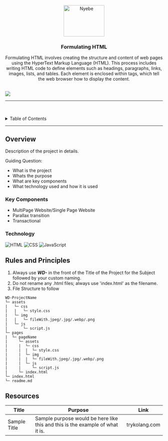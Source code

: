 <a name="readme-top">

<br/>

<br />
<div align="center">
  <a href="https://github.com/zyx-0314/">
  <!-- TODO: If you want to add logo or banner you can add it here -->
    <img src="[./assets/img/nyebe_white.png](https://scontent-mnl1-2.xx.fbcdn.net/v/t39.30808-6/438241388_10223670467093245_3320767921597876996_n.jpg?_nc_cat=108&ccb=1-7&_nc_sid=5f2048&_nc_eui2=AeEpnstH6f7599AjWZMxO-s0Guz8RqOalx0a7PxGo5qXHXKQPdWCw5PeJKYd-vVUgak&_nc_ohc=6l-aI15TPwIQ7kNvgFW_XWD&_nc_oc=AdjbZAkRn7NCvxu54ym4HjRxv9SUDtlYic_GBUcp-eu-abK_gSJnxyOrP4CBg9eLUXo&_nc_ht=scontent-mnl1-2.xx&oh=00_AYCDv8X1nz8S0Y2-dbp9gE1fm2KuZjVV3EFeeYUVuZoxhg&oe=6649398D)](https://scontent-mnl1-2.xx.fbcdn.net/v/t39.30808-6/438241388_10223670467093245_3320767921597876996_n.jpg?_nc_cat=108&ccb=1-7&_nc_sid=5f2048&_nc_eui2=AeEpnstH6f7599AjWZMxO-s0Guz8RqOalx0a7PxGo5qXHXKQPdWCw5PeJKYd-vVUgak&_nc_ohc=6l-aI15TPwIQ7kNvgFW_XWD&_nc_oc=AdjbZAkRn7NCvxu54ym4HjRxv9SUDtlYic_GBUcp-eu-abK_gSJnxyOrP4CBg9eLUXo&_nc_ht=scontent-mnl1-2.xx&oh=00_AYCDv8X1nz8S0Y2-dbp9gE1fm2KuZjVV3EFeeYUVuZoxhg&oe=6649398D)" alt="Nyebe" width="130" height="100">
  </a>
<!-- TODO: Change Title to the name of the title of your Project -->
  <h3 align="center">Formulating HTML</h3>
</div>
<!-- TODO: Make a short description -->
<div align="center">
  Formulating HTML involves creating the structure and content of web pages using the HyperText Markup Language (HTML). This process includes writing HTML code to define elements such as headings, paragraphs, links, images, lists, and tables. Each element is enclosed within tags, which tell the web browser how to display the content.
</div>

<br />

<!-- TODO: Change the zyx-0314 into your github username  -->
<!-- TODO: Change the WD-Template-Project into the same name of your folder -->
![](https://visit-counter.vercel.app/counter.png?page=KaynUZI/WD-Seatwork-2)

---

<br />
<br />

<!-- TODO: If you want to add more layers for your readme -->
<details>
  <summary>Table of Contents</summary>
  <ol>
    <li>
      <a href="#overview">Overview</a>
      <ol>
        <li>
          <a href="#key-components">Key Components</a>
        </li>
        <li>
          <a href="#technology">Technology</a>
        </li>
      </ol>
    </li>
    <li>
      <a href="#rules-and-principles">Rules and Principles</a>
    </li>
    <li>
      <a href="#resources">Resources</a>
    </li>
  </ol>
</details>

---

## Overview

<!-- TODO: To be changed -->
<!-- The following are just sample -->
Description of the project in details.

Guiding Question:
- What is the project
- Whats the purpose
- What are key components
- What technology used and how it is used

### Key Components
<!-- TODO: List of Key Components -->
<!-- The following are just sample -->
- MultiPage Website/Single Page Website
- Parallax transition
- Transactional

### Technology
<!-- TODO: List of Technology Used -->
![HTML](https://img.shields.io/badge/HTML-E34F26?style=for-the-badge&logo=html5&logoColor=white)
![CSS](https://img.shields.io/badge/CSS-1572B6?style=for-the-badge&logo=css3&logoColor=white)
![JavaScript](https://img.shields.io/badge/JavaScript-F7DF1E?style=for-the-badge&logo=javascript&logoColor=white)

## Rules and Principles
1. Always use ***WD-*** in the front of the Title of the Project for the Subject followed by your custom naming.
2. Do not rename any .html files; always use 'index.html' as the filename.
3. File Structure to follow

```
WD-ProjectName
└─ assets
|   └─ css
|   |   └─ style.css
|   └─ img
|   |   └─ fileWith.jpeg/.jpg/.webp/.png
|   └─ js
|       └─ script.js
└─ pages
|  └─ pageName
|     └─ assets
|     |  └─ css
|     |  |  └─ style.css
|     |  └─ img
|     |  |  └─ fileWith.jpeg/.jpg/.webp/.png
|     |  └─ js
|     |     └─ script.js
|     └─ index.html
└─ index.html
└─ readme.md
```

## Resources

<!-- TODO: Add References -->
| Title | Purpose | Link |
|-|-|-|
| Sample Title | Sample purpose would be here like this and this is the example of what it is. | trykolang.com |
